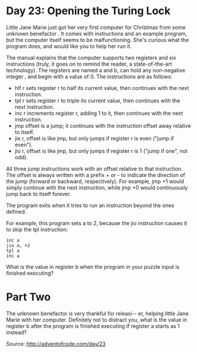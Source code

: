 Day 23: Opening the Turing Lock
===============================

Little Jane Marie just got her very first computer for Christmas from some
unknown benefactor .  It comes with instructions and an example program, but the
computer itself seems to be malfunctioning.  She's curious what the program
does, and would like you to help her run it.

The manual explains that the computer supports two registers and six
instructions (truly, it goes on to remind the reader, a state-of-the-art
technology). The registers are named a and b, can hold any non-negative integer
, and begin with a value of 0.  The instructions are as follows:
- hlf r sets register r to half its current value, then continues with the
  next instruction.
- tpl r sets register r to triple its current value, then continues with the
  next instruction.
- inc r increments register r, adding 1 to it, then continues with the next
  instruction.
- jmp offset is a jump; it continues with the instruction offset away relative
  to itself.
- jie r, offset is like jmp, but only jumps if register r is even ("jump if
  even").
- jio r, offset is like jmp, but only jumps if register r is 1 ("jump if one",
  not odd).

All three jump instructions work with an offset relative to that instruction.
The offset is always written with a prefix + or - to indicate the direction of
the jump (forward or backward, respectively).  For example, jmp +1 would simply
continue with the next instruction, while jmp +0 would continuously jump back to
itself forever.

The program exits when it tries to run an instruction beyond the ones defined.

For example, this program sets a to 2, because the jio instruction causes it to
skip the tpl instruction:

    inc a
    jio a, +2
    tpl a
    inc a

What is the value in register b when the program in your puzzle input is
finished executing?

Part Two
========

The unknown benefactor is very thankful for releasi-- er, helping little Jane
Marie with her computer.  Definitely not to distract you, what is the value in
register b after the program is finished executing if register a starts as 1
instead?

Source: http://adventofcode.com/day/23

